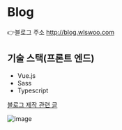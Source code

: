 # Blog

👉블로그 주소 <http://blog.wlswoo.com>

## 기술 스택(프론트 엔드)
- Vue.js
- Sass
- Typescript

[블로그 제작 관련 글](http://blog.wlswoo.com/4)

![image](https://user-images.githubusercontent.com/49791336/78321799-e7f80200-75a7-11ea-891c-b576d050afdf.png)
